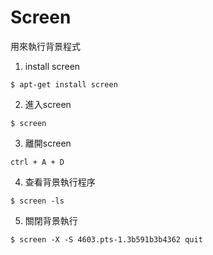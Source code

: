 # Screen
用來執行背景程式

1. install screen
```
$ apt-get install screen
```
2. 進入screen
```
$ screen
```
3. 離開screen
```
ctrl + A + D
```
4. 查看背景執行程序
```
$ screen -ls
```
5. 關閉背景執行
```
$ screen -X -S 4603.pts-1.3b591b3b4362 quit
```